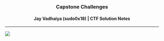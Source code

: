 <h3 align="center"> Capstone Challenges </h3>
<h4 align="center"> Jay Vadhaiya (sudo0x18) | CTF Solution Notes </h4>
<hr>

<img src="https://i.imgur.com/35pN4DA.png" aling="center" />
